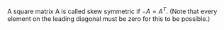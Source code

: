 A square matrix A is called skew symmetric if $-A=A^{T}.$ (Note that
every element on the leading diagonal must be zero for this to be
possible.)
